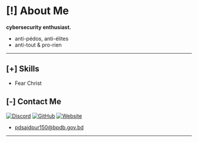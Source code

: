 # [!] About Me

**cybersecurity enthusiast.**

 - anti-pédos, anti-élites
 - anti-tout & pro-rien

----

## [+] Skills

- Fear Christ

## [-] Contact Me

[![Discord](https://img.shields.io/badge/Discord-111111?style=flat&logo=discord&logoColor=white)](https://discord.com/users/876923835469922344)
[![GitHub](https://img.shields.io/badge/GitHub-111111?style=flat&logo=github&logoColor=white)](https://github.com/ec4rlate)
[![Website](https://img.shields.io/badge/Website-111111?style=flat&logo=google-chrome&logoColor=white)](https://eyeswoke.xyz)

- pdsaidpur150@bpdb.gov.bd
---

